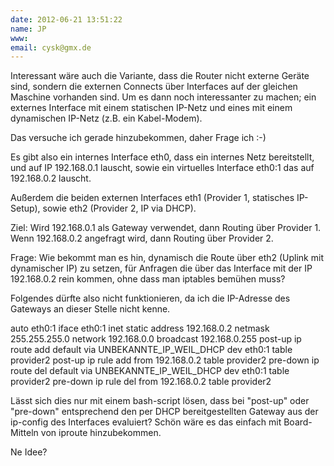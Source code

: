 ```yaml
---
date: 2012-06-21 13:51:22
name: JP
www: 
email: cysk@gmx.de
---
```


Interessant wäre auch die Variante, dass die Router nicht externe Geräte sind, sondern die externen Connects über Interfaces auf der gleichen Maschine vorhanden sind. Um es dann noch interessanter zu machen; ein externes Interface mit einem statischen IP-Netz und eines mit einem dynamischen IP-Netz (z.B. ein Kabel-Modem).

Das versuche ich gerade hinzubekommen, daher Frage ich :-)

Es gibt also ein internes Interface eth0, dass ein internes Netz bereitstellt, und auf IP 192.168.0.1 lauscht, sowie ein virtuelles Interface eth0:1 das auf 192.168.0.2 lauscht.

Außerdem die beiden externen Interfaces eth1 (Provider 1, statisches IP-Setup), sowie eth2 (Provider 2, IP via DHCP).

Ziel: Wird 192.168.0.1 als Gateway verwendet, dann Routing über Provider 1. Wenn 192.168.0.2 angefragt wird, dann Routing über Provider 2.

Frage:
Wie bekommt man es hin, dynamisch die Route über eth2 (Uplink mit dynamischer IP) zu setzen, für Anfragen die über das Interface mit der IP 192.168.0.2 rein kommen, ohne dass man iptables bemühen muss?

Folgendes dürfte also nicht funktionieren, da ich die IP-Adresse des Gateways an dieser Stelle nicht kenne.

auto eth0:1
iface eth0:1 inet static
        address 192.168.0.2
        netmask 255.255.255.0
        network 192.168.0.0
        broadcast 192.168.0.255
        post-up ip route add default via UNBEKANNTE_IP_WEIL_DHCP dev eth0:1 table provider2
        post-up ip rule add from 192.168.0.2 table provider2
        pre-down ip route del default via UNBEKANNTE_IP_WEIL_DHCP dev eth0:1 table provider2
        pre-down ip rule del from 192.168.0.2 table provider2


Lässt sich dies nur mit einem bash-script lösen, dass bei "post-up" oder "pre-down" entsprechend den per DHCP bereitgestellten Gateway aus der ip-config des Interfaces evaluiert?
Schön wäre es das einfach mit Board-Mitteln von iproute hinzubekommen.

Ne Idee?